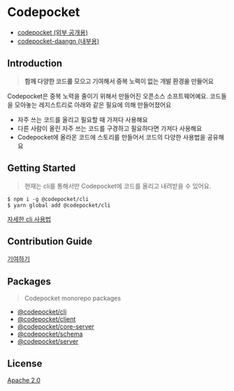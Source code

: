 # Codepocket

- [codepocket (외부 공개용)](https://codepocket.pages.dev/)
- [codepocket-daangn (내부용)](https://codepocket-daangn.pages.dev/)

## Introduction

> **함께 다양한 코드를 모으고 기여해서 중복 노력이 없는 개발 환경을 만들어요**

Codepocket은 중복 노력을 줄이기 위해서 만들어진 오픈소스 소프트웨어예요.
코드들을 모아놓는 레지스트리로 아래와 같은 필요에 의해 만들어졌어요

- 자주 쓰는 코드를 올리고 필요할 때 가져다 사용해요
- 다른 사람이 올린 자주 쓰는 코드를 구경하고 필요하다면 가져다 사용해요
- Codepocket에 올라온 코드에 스토리를 만들어서 코드의 다양한 사용법을 공유해요

## Getting Started

> 현재는 cli를 통해서만 Codepocket에 코드를 올리고 내려받을 수 있어요.

```
$ npm i -g @codepocket/cli
$ yarn global add @codepocket/cli
```

[자세한 cli 사용법](https://github.com/daangn/codepocket/blob/main/cli/README.md)

## Contribution Guide

[기여하기](https://github.com/daangn/codepocket/blob/main/CONTRIBUTING.md)

## Packages

> Codepocket monorepo packages

- [@codepocket/cli](https://github.com/daangn/codepocket/tree/main/cli)
- [@codepocket/client](https://github.com/daangn/codepocket/tree/main/client)
- [@codepocket/core-server](https://github.com/daangn/codepocket/tree/main/core/server)
- [@codepocket/schema](https://github.com/daangn/codepocket/tree/main/schema)
- [@codepocket/server](https://github.com/daangn/codepocket/tree/main/server)

## License

[Apache 2.0](https://github.com/daangn/codepocket/blob/main/LICENSE)
